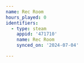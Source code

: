 ```yaml
---
name: Rec Room
hours_played: 0
identifiers:
  - type: steam
    appid: '471710'
    name: Rec Room
    synced_on: '2024-07-04'

---
```

